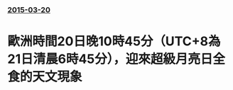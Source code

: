 ### [2015-03-20](/news/2015/03/20/index.md)

##### 
# 歐洲時間20日晚10時45分（UTC+8為21日清晨6時45分），迎來超級月亮日全食的天文現象



